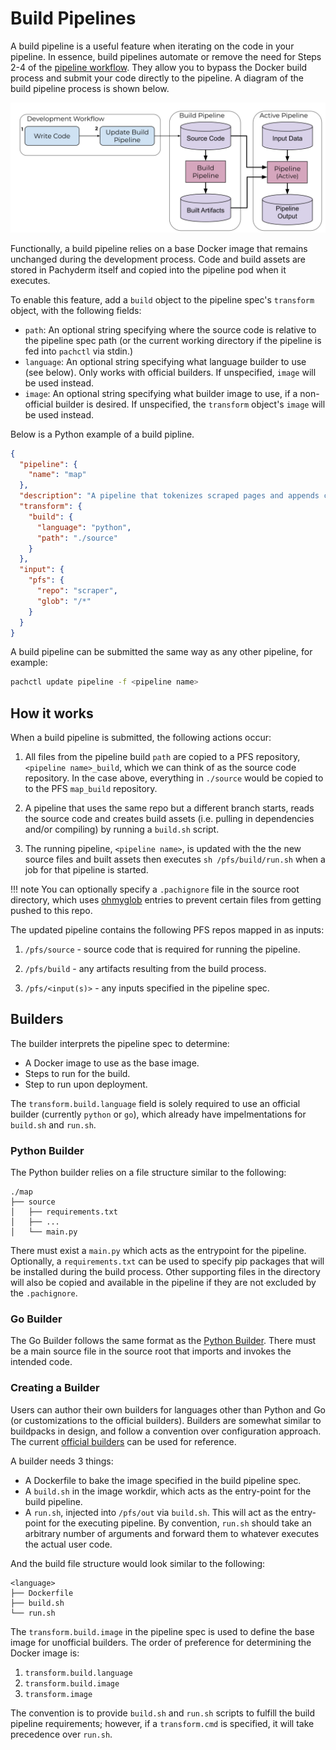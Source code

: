# Build Pipelines

A build pipeline is a useful feature when iterating on the code in your pipeline. In essence, build pipelines automate or remove the need for Steps 2-4 of the [pipeline workflow](working-with-pipelines.md). They allow you to bypass the Docker build process and submit your code directly to the pipeline. A diagram of the build pipeline process is shown below.

![Developer workflow](../../assets/images/d_steps_build_pipeline.svg)


Functionally, a build pipeline relies on a base Docker image that remains unchanged during the development process. Code and build assets are stored in Pachyderm itself and copied into the pipeline pod when it executes.

To enable this feature, add a `build` object to the pipeline spec's `transform` object, with the following fields:

- `path`: An optional string specifying where the source code is relative to the pipeline spec path (or the current working directory if the pipeline is fed into `pachctl` via stdin.)
- `language`: An optional string specifying what language builder to use (see below). Only works with official builders. If unspecified, `image` will be used instead.
- `image`: An optional string specifying what builder image to use, if a non-official builder is desired. If unspecified, the `transform` object's `image` will be used instead.

Below is a Python example of a build pipline.

```json
{
  "pipeline": {
    "name": "map"
  },
  "description": "A pipeline that tokenizes scraped pages and appends counts of words to corresponding files.",
  "transform": {
    "build": {
      "language": "python",
      "path": "./source"
    }
  },
  "input": {
    "pfs": {
      "repo": "scraper",
      "glob": "/*"
    }
  }
}
```

A build pipeline can be submitted the same way as any other pipeline, for example:

```bash
pachctl update pipeline -f <pipeline name>
```

## How it works

When a build pipeline is submitted, the following actions occur:

1. All files from the pipeline build `path` are copied to a PFS repository, `<pipeline name>_build`, which we can think of as the source code repository. In the case above, everything in `./source` would be copied to to the PFS `map_build` repository.

2. A pipeline that uses the same repo but a different branch starts, reads the source code and creates build assets (i.e. pulling in dependencies and/or compiling) by running a `build.sh` script.

3. The running pipeline, `<pipeline name>`, is updated with the the new source files and built assets then executes `sh /pfs/build/run.sh` when a job for that pipeline is started.

!!! note
      You can optionally specify a `.pachignore` file in the source root directory, which uses [ohmyglob](https://github.com/pachyderm/ohmyglob) entries to prevent certain files from getting pushed to this repo.

The updated pipeline contains the following PFS repos mapped in as inputs:

1. `/pfs/source` - source code that is required for running the pipeline.

1. `/pfs/build` - any artifacts resulting from the build process.

1. `/pfs/<input(s)>` - any inputs specified in the pipeline spec.

## Builders

The builder interprets the pipeline spec to determine:

* A Docker image to use as the base image.
* Steps to run for the build.
* Step to run upon deployment.
  
The `transform.build.language` field is solely required to use an official builder (currently `python` or `go`), which already have impelmentations for `build.sh` and `run.sh`.

### Python Builder

The Python builder relies on a file structure similar to the following:

```tree
./map
├── source
│   ├── requirements.txt
│   ├── ...
│   └── main.py
```
There must exist a `main.py` which acts as the entrypoint for the pipeline. Optionally, a `requirements.txt` can be used to specify pip packages that will be installed during the build process. Other supporting files in the directory will also be copied and available in the pipeline if they are not excluded by the `.pachignore`.


### Go Builder

The Go Builder follows the same format as the [Python Builder](#python-builder). There must be a main source file in the source root that imports and invokes the intended code.

### Creating a Builder

Users can author their own builders for languages other than Python and Go (or customizations to the official builders). Builders are somewhat similar to buildpacks in design, and follow a convention over configuration approach. The current [official builders](https://github.com/pachyderm/pachyderm/tree/master/etc/pipeline-build) can be used for reference.

A builder needs 3 things:

- A Dockerfile to bake the image specified in the build pipeline spec.
- A `build.sh` in the image workdir, which acts as the entry-point for the build pipeline.
- A `run.sh`, injected into `/pfs/out` via `build.sh`. This will act as the entry-point for the executing pipeline. By convention, `run.sh` should take an arbitrary number of arguments and forward them to whatever executes the actual user code.

And the build file structure would look similar to the following:

```tree
<language>
├── Dockerfile
├── build.sh
└── run.sh
```

The `transform.build.image` in the pipeline spec is used to define the base image for unofficial builders. The order of preference for determining the Docker image is:

1. `transform.build.language`
2. `transform.build.image`
3. `transform.image`

The convention is to provide `build.sh` and `run.sh` scripts to fulfill the build pipeline requirements; however, if a `transform.cmd` is specified, it will take precedence over `run.sh`.
